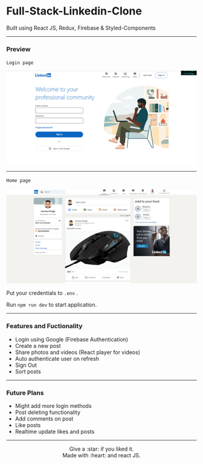 # Full-Stack-Linkedin-Clone

Built using React JS, Redux, Firebase & Styled-Components 

----

### Preview


`Login page`
<p align="center">
    <img src="./public/assets/loginPreview.PNG" />
</p>


----


`Home page`
<p align="center">
    <img src="./public/assets/homePreview.PNG" />

</p>



Put your credentials to  `.env` .




Run `npm run dev` to start application.

----

### Features and Fuctionality

<ul>
    <li>Login using Google (Firebase Authentication)</li>
    <li>Create a new post</li>
    <li>Share photos and videos (React player for videos)</li>
    <li>Auto authenticate user on refresh</li>
    <li>Sign Out</li>
    <li>Sort posts</li>
</ul>


----

### Future Plans


<ul>
    <li>Might add more login methods</li>
    <li>Post deleting functionality</li>
    <li>Add comments on post</li>
    <li>Like posts</li>
    <li>Realtime update likes and posts</li>
</ul>



----

<p align="center">
Give a :star: if you liked it.<br>
Made with :heart: and react JS.
</p>
